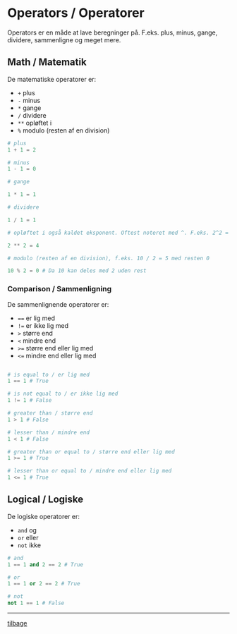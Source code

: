 # Operators / Operatorer

Operators er en måde at lave beregninger på. F.eks. plus, minus, gange, dividere, sammenligne og meget mere.

## Math / Matematik

De matematiske operatorer er:

- `+` plus
- `-` minus
- `*` gange
- `/` dividere
- `**` opløftet i
- `%` modulo (resten af en division)

```python
# plus
1 + 1 = 2

# minus
1 - 1 = 0

# gange

1 * 1 = 1

# dividere

1 / 1 = 1

# opløftet i også kaldet eksponent. Oftest noteret med ^. F.eks. 2^2 = 4

2 ** 2 = 4

# modulo (resten af en division), f.eks. 10 / 2 = 5 med resten 0

10 % 2 = 0 # Da 10 kan deles med 2 uden rest
```

### Comparison / Sammenligning

De sammenlignende operatorer er:

- `==` er lig med
- `!=` er ikke lig med
- `>` større end
- `<` mindre end
- `>=` større end eller lig med
- `<=` mindre end eller lig med

```python

# is equal to / er lig med
1 == 1 # True

# is not equal to / er ikke lig med
1 != 1 # False

# greater than / større end
1 > 1 # False

# lesser than / mindre end
1 < 1 # False

# greater than or equal to / større end eller lig med
1 >= 1 # True

# lesser than or equal to / mindre end eller lig med
1 <= 1 # True
```

## Logical / Logiske

De logiske operatorer er:

- `and` og
- `or` eller
- `not` ikke

```python
# and
1 == 1 and 2 == 2 # True

# or
1 == 1 or 2 == 2 # True

# not
not 1 == 1 # False
```

---
[tilbage](/README.md)